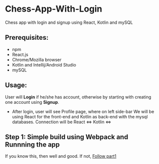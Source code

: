 # Chess-App-With-Login
Chess app with login and signup using React, Kotlin and  mySQL

## Prerequisites:
- npm
- React.js
- Chrome/Mozilla browser
- Kotlin and Intellij/Android Studio
- mySQL

## Usage:
User will **Login** if he/she has account, otherwise by starting with creating one account using **Signup**.
- After login, user will see Profile page, where on left side-bar
We will be using React for the front-end and Kotlin as back-end with the mysql databases.
Connection will be React <=> Kotlin <=>
## Step 1: Simple build using Webpack and Runnning the app
If you know this, then well and good. If not, [Follow part1](https://github.com/adityapatil123/Hello-App-React-Typescript-with-Webpack)

